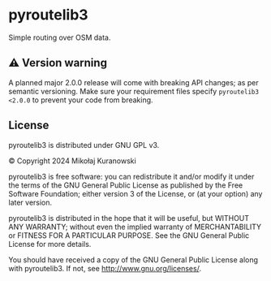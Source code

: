 # pyroutelib3

Simple routing over OSM data.

## ⚠️ Version warning

A planned major 2.0.0 release will come with breaking API changes; as per semantic versioning.
Make sure your requirement files specify `pyroutelib3 <2.0.0` to prevent your code from breaking.

## License

pyroutelib3 is distributed under GNU GPL v3.

© Copyright 2024 Mikołaj Kuranowski

pyroutelib3 is free software: you can redistribute it and/or modify
it under the terms of the GNU General Public License as published by
the Free Software Foundation; either version 3 of the License, or
(at your option) any later version.

pyroutelib3 is distributed in the hope that it will be useful,
but WITHOUT ANY WARRANTY; without even the implied warranty of
MERCHANTABILITY or FITNESS FOR A PARTICULAR PURPOSE.  See the
GNU General Public License for more details.

You should have received a copy of the GNU General Public License
along with pyroutelib3. If not, see <http://www.gnu.org/licenses/>.
